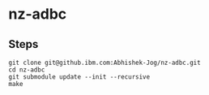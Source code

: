 # nz-adbc
## Steps
```
git clone git@github.ibm.com:Abhishek-Jog/nz-adbc.git
cd nz-adbc
git submodule update --init --recursive
make
```

